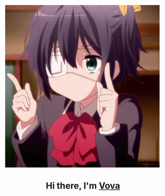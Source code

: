 <img src="https://github.com/0mistakes/0mistakes/blob/main/ad.gif" alt="">
<h1 align="center">Hi there, I'm
<a href="https://vk.com/fxmusthave" target="_blank">Vova</a> 
</h1>
 
